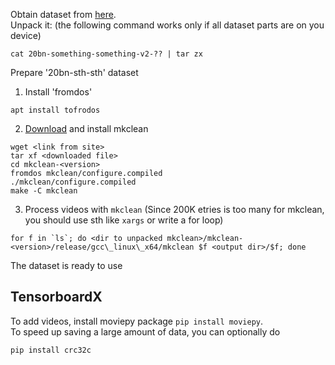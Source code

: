 Obtain dataset from [here](https://20bn.com/datasets/something-something).  
Unpack it:
(the following command works only if all dataset parts are on you device)

```
cat 20bn-something-something-v2-?? | tar zx
```

Prepare '20bn-sth-sth' dataset
1. Install 'fromdos'

```
apt install tofrodos
```

2. [Download](https://matroska.org/downloads/mkclean.html) and install mkclean

```
wget <link from site>
tar xf <downloaded file>
cd mkclean-<version>
fromdos mkclean/configure.compiled
./mkclean/configure.compiled
make -C mkclean
``` 

3. Process videos with `mkclean`
(Since 200K etries is too many for mkclean, you should use sth like `xargs` or write a for loop)

```
for f in `ls`; do <dir to unpacked mkclean>/mkclean-<version>/release/gcc\_linux\_x64/mkclean $f <output dir>/$f; done
```

The dataset is ready to use

## TensorboardX

To add videos, install moviepy package `pip install moviepy`.  
To speed up saving a large amount of data, you can optionally do

```
pip install crc32c
```
